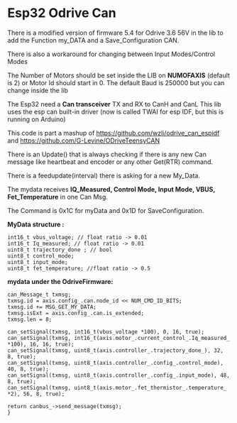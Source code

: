 
# Esp32 Odrive Can

There is a modified version of firmware 5.4 for Odrive 3.6 56V in the lib to add the Function my_DATA and a Save_Configuration CAN.


There is also a workaround for changing between Input Modes/Control Modes

  
The Number of Motors should be set inside the LIB on **NUMOFAXIS** (default is 2) or Motor Id should start in 0. The default Baud is 250000 but you can change inside the lib

The Esp32 need a **Can transceiver** TX and RX to CanH and CanL
This lib uses the esp can built-in driver (now is called TWAI for esp IDF, but this is running on Arduino)


This code is part a mashup of https://github.com/wzli/odrive_can_espidf and https://github.com/G-Levine/ODriveTeensyCAN

  

There is an Update() that is always checking if there is any new Can message like heartbeat and encoder or any other Get(RTR) command.

There is a feedupdate(interval) there is asking for a new My_Data. 

The mydata receives **IQ_Measured, Control Mode, Input Mode, VBUS, Fet_Temperature** in one Can Msg.

The Command is 0x1C for myData and 0x1D for SaveConfiguration.


**MyData structure :**
```
int16_t vbus_voltage; // float ratio -> 0.01
int16_t Iq_measured; // float ratio -> 0.01
uint8_t trajectory_done ; // bool
uint8_t control_mode;
uint8_t input_mode;
uint8_t fet_temperature; //float ratio -> 0.5
```

  

**mydata under the OdriveFirmware:**

  

```bool CANSimple::get_my_data_callback(const Axis& axis) { //ADD
can_Message_t txmsg;
txmsg.id = axis.config_.can.node_id << NUM_CMD_ID_BITS;
txmsg.id += MSG_GET_MY_DATA;
txmsg.isExt = axis.config_.can.is_extended;
txmsg.len = 8;

can_setSignal(txmsg, int16_t(vbus_voltage *100), 0, 16, true);
can_setSignal(txmsg, int16_t(axis.motor_.current_control_.Iq_measured_ *100), 16, 16, true);
can_setSignal(txmsg, uint8_t(axis.controller_.trajectory_done_), 32, 8, true);
can_setSignal(txmsg, uint8_t(axis.controller_.config_.control_mode), 40, 8, true);
can_setSignal(txmsg, uint8_t(axis.controller_.config_.input_mode), 48, 8, true);
can_setSignal(txmsg, uint8_t(axis.motor_.fet_thermistor_.temperature_ *2), 56, 8, true);

return canbus_->send_message(txmsg);
}
```

  


